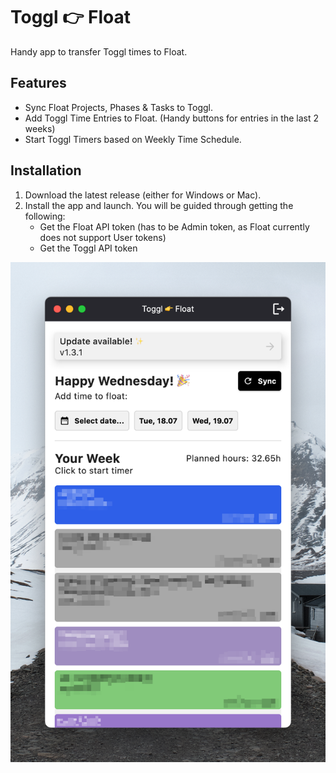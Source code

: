 # Toggl 👉 Float
Handy app to transfer Toggl times to Float.

## Features

- Sync Float Projects, Phases & Tasks to Toggl.
- Add Toggl Time Entries to Float. (Handy buttons for entries in the last 2 weeks)
- Start Toggl Timers based on Weekly Time Schedule.

## Installation
1. Download the latest release (either for Windows or Mac).
2. Install the app and launch. You will be guided through getting the following:
   - Get the Float API token (has to be Admin token, as Float currently does not support User tokens)
   - Get the Toggl API token

![Toggl To Float](docs/t2f-sample.png)
